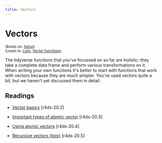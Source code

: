 ```yaml
---
title: Vectors
---
```


<!-- Generated automatically from vectors.yml. Do not edit by hand -->

# Vectors
<small>(Builds on: [Setup](setup.md))</small>  
<small>(Leads to: [Lists](lists.md), [Vector functions](vector-functions.md))</small>

The tidyverse functions that you've focussed on so far are holistic: they take a complete data frame and perform various transformations on it. When writing your own functions it's better to start with functions that work with vectors because they are much simpler. You've used vectors quite a bit, but we haven't yet discussed them in detail.

## Readings

  * [Vector basics](http://r4ds.had.co.nz/vectors.html#vector-basics) [r4ds-20.2]

  * [Important types of atomic vector](http://r4ds.had.co.nz/vectors.html#important-types-of-atomic-vector) [r4ds-20.3]

  * [Using atomic vectors](http://r4ds.had.co.nz/vectors.html#using-atomic-vectors) [r4ds-20.4]

  * [Recursive vectors (lists)](http://r4ds.had.co.nz/vectors.html#lists) [r4ds-20.5]



